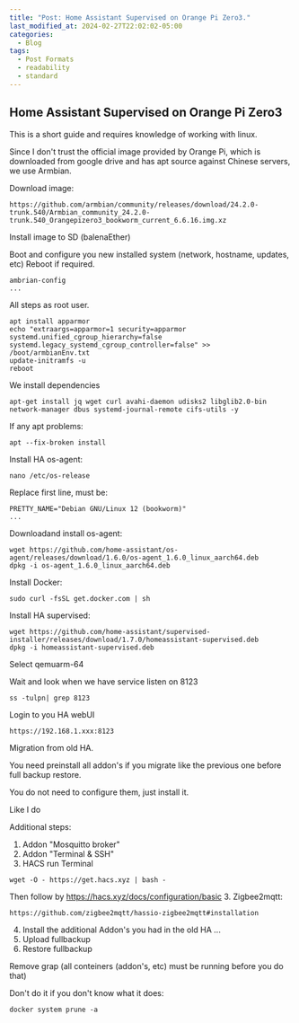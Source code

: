 ```yaml
---
title: "Post: Home Assistant Supervised on Orange Pi Zero3."
last_modified_at: 2024-02-27T22:02:02-05:00
categories:
  - Blog
tags:
  - Post Formats
  - readability
  - standard
---
```


## Home Assistant Supervised on Orange Pi Zero3

This is a short guide and requires knowledge of working with linux.

Since I don't trust the official image provided by Orange Pi, which is downloaded from google drive and has apt source against Chinese servers, we use Armbian.

Download image:
```
https://github.com/armbian/community/releases/download/24.2.0-trunk.540/Armbian_community_24.2.0-trunk.540_Orangepizero3_bookworm_current_6.6.16.img.xz
```
Install image to SD (balenaEther)

Boot and configure you new installed system (network, hostname, updates, etc)
Reboot if required.
```
ambrian-config
...
```
All steps as root user.
```
apt install apparmor
echo "extraargs=apparmor=1 security=apparmor systemd.unified_cgroup_hierarchy=false systemd.legacy_systemd_cgroup_controller=false" >> /boot/armbianEnv.txt
update-initramfs -u
reboot
```
We install dependencies
```
apt-get install jq wget curl avahi-daemon udisks2 libglib2.0-bin network-manager dbus systemd-journal-remote cifs-utils -y
```
If any apt problems:
```
apt --fix-broken install
```
Install HA os-agent:
```
nano /etc/os-release
```
Replace first line, must be:
```
PRETTY_NAME="Debian GNU/Linux 12 (bookworm)"
...
```
Downloadand install os-agent:
```
wget https://github.com/home-assistant/os-agent/releases/download/1.6.0/os-agent_1.6.0_linux_aarch64.deb
dpkg -i os-agent_1.6.0_linux_aarch64.deb
```
Install Docker: 
```
sudo curl -fsSL get.docker.com | sh
```
Install HA supervised:
```
wget https://github.com/home-assistant/supervised-installer/releases/download/1.7.0/homeassistant-supervised.deb
dpkg -i homeassistant-supervised.deb
```
Select qemuarm-64

Wait and look when we have service listen on 8123
```
ss -tulpn| grep 8123
```
Login to you HA webUI
```
https://192.168.1.xxx:8123
```
Migration from old HA.

You need preinstall all addon's if you migrate like the previous one before full backup restore.

You do not need to configure them, just install it.

Like I do

Additional steps: 
1. Addon "Mosquitto broker"
2. Addon "Terminal & SSH"
3. HACS
run Terminal
```
wget -O - https://get.hacs.xyz | bash -
```
Then follow by https://hacs.xyz/docs/configuration/basic
3. Zigbee2mqtt: 
```
https://github.com/zigbee2mqtt/hassio-zigbee2mqtt#installation
```
4. Install the additional Addon's you had in the old HA
...
5. Upload fullbackup
6. Restore fullbackup

Remove grap (all conteiners (addon's, etc) must be running before you do that)

Don't do it if you don't know what it does:
```
docker system prune -a
```

